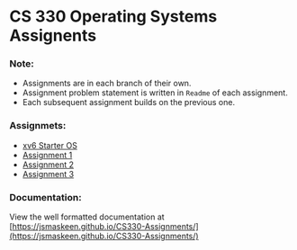# CS 330 Operating Systems Assignents

### Note:
- Assignments are in each branch of their own.
- Assignment problem statement is written in `Readme` of each assignment.
- Each subsequent assignment builds on the previous one.

### Assignmets: 
- [xv6 Starter OS](../../tree/xv6-starter-os)
- [Assignment 1](../../tree/assignment-1)
- [Assignment 2](../../tree/assignment-2)
- [Assignment 3](../../tree/assignment-3)

### Documentation:
View the well formatted documentation at [https://jsmaskeen.github.io/CS330-Assignments/](https://jsmaskeen.github.io/CS330-Assignments/)